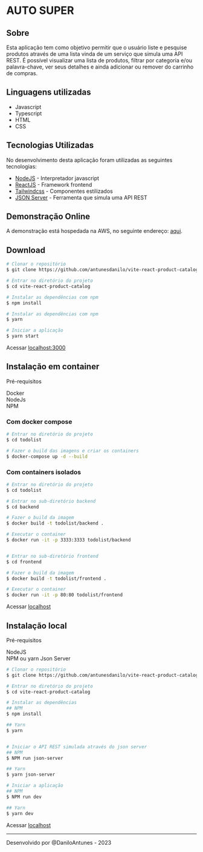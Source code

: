 # AUTO SUPER

## Sobre

Esta aplicação tem como objetivo permitir que o usuário liste e pesquise produtos através de uma lista vinda de um serviço que simula uma API REST. É possível visualizar uma lista de produtos, filtrar por categoria e/ou palavra-chave, ver seus detalhes e ainda adicionar ou remover do carrinho de compras.

## Linguagens utilizadas
- Javascript
- Typescript
- HTML
- CSS

## Tecnologias Utilizadas

No desenvolvimento desta aplicação foram utilizadas as seguintes tecnologias:

- <a href="https://nodejs.org" target="_blank">NodeJS</a> - Interpretador javascript
- <a href="https://pt-br.reactjs.org" target="_blank">ReactJS</a> - Framework frontend
- <a href="https://tailwindcss.com/" target="_blank">Tailwindcss</a> - Componentes estilizados
- <a href="https://www.npmjs.com/package/json-server" target="_blank">JSON Server</a> - Ferramenta que simula uma API REST

## Demonstração Online

A demonstração está  hospedada na AWS, no seguinte endereço:
<a href="http://ssbook.s3-website-sa-east-1.amazonaws.com" target="_blank">aqui</a>.

## Download

```bash
# Clonar o repositório
$ git clone https://github.com/antunesdanilo/vite-react-product-catalog

# Entrar no diretório do projeto
$ cd vite-react-product-catalog

# Instalar as dependências com npm
$ npm install

# Instalar as dependências com npm
$ yarn

# Iniciar a aplicação
$ yarn start
```

Acessar <a href="http://localhost:3000" target="_blank">localhost:3000</a>

## Instalação em container

Pré-requisitos

Docker<br/>
NodeJs<br/>
NPM

### Com docker compose

```bash
# Entrar no diretório do projeto
$ cd todolist

# Fazer o build das imagens e criar os containers
$ docker-compose up -d --build
```

### Com containers isolados

```bash
# Entrar no diretório do projeto
$ cd todolist

# Entrar no sub-diretório backend
$ cd backend

# Fazer o build da imagem
$ docker build -t todolist/backend .

# Executar o container
$ docker run -it -p 3333:3333 todolist/backend


# Entrar no sub-diretório frontend
$ cd frontend

# Fazer o build da imagem
$ docker build -t todolist/frontend .

# Executar o container
$ docker run -it -p 80:80 todolist/frontend
```

Acessar <a href="http://localhost" target="_blank">localhost</a>

## Instalação local

Pré-requisitos

NodeJS<br/>
NPM ou yarn
Json Server

```bash
# Clonar o repositório
$ git clone https://github.com/antunesdanilo/vite-react-product-catalog

# Entrar no diretório do projeto
$ cd vite-react-product-catalog

# Instalar as dependências
## NPM
$ npm install

## Yarn
$ yarn


# Iniciar o API REST simulada através do json server
## NPM
$ NPM run json-server

## Yarn
$ yarn json-server

# Iniciar a aplicação
## NPM
$ NPM run dev

## Yarn
$ yarn dev
```

Acessar <a href="http://localhost:4200" target="_blank">localhost</a>

---
Desenvolvido por @DaniloAntunes - 2023